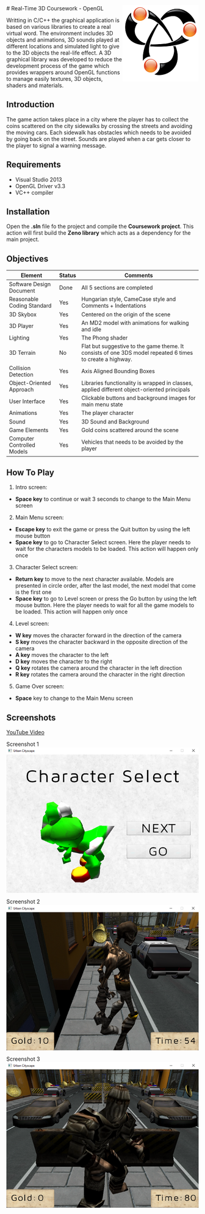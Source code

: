 <img src="project-logo.png" align="right" />
# Real-Time 3D Coursework - OpenGL

Writting in C/C++ the graphical application is based on various libraries to create a real virtual word. The environment includes 3D objects and animations, 3D sounds played at different locations and simulated light to give to the 3D objects the real-life effect. A 3D graphical library was developed to reduce the development process of the game which provides wrappers around OpenGL functions to manage easily textures, 3D objects, shaders and materials. 

## Introduction

The game action takes place in a city where the player has to collect the coins scattered on the city sidewalks by crossing the streets and avoiding the moving cars. Each sidewalk has obstacles which needs to be avoided by going back on the street. Sounds are played when a car gets closer to the player to signal a warning message.  

## Requirements

- Visual Studio 2013
- OpenGL Driver v3.3
- VC++ compiler

## Installation

Open the **.sln** file fo the project and compile the **Coursework project**. This action will first build the **Zeno library** which acts as a dependency for the main project.

## Objectives

Element | Status | Comments
--- | --- | ---
Software Design Document | Done | All 5 sections are completed
Reasonable Coding Standard | Yes | Hungarian style, CameCase style and Comments + Indentations
3D Skybox | Yes | Centered on the origin of the scene
3D Player | Yes	| An MD2 model with animations for walking and idle
Lighting | Yes | The Phong shader
3D Terrain | No	| Flat but suggestive to the game theme. It consists of one 3DS model repeated 6 times to create a highway.
Collision Detection | Yes | Axis Aligned Bounding Boxes
Object-Oriented Approach | Yes | Libraries functionality is wrapped in classes, applied different object-oriented principals
User Interface | Yes | Clickable buttons and background images for main menu state
Animations | Yes | The player character
Sound | Yes | 3D Sound and Background
Game Elements | Yes |Gold coins scattered around the scene
Computer Controlled Models | Yes | Vehicles that needs to be avoided by the player

## How To Play

1. Intro screen:
  - **Space key** to continue or wait 3 seconds to change to the Main Menu screen

2. Main Menu screen:
  -	**Escape key** to exit the game or press the Quit button by using the left mouse button
  -	**Space key** to go to Character Select screen. Here the player needs to wait for the characters models to be loaded. This action will happen only once

3. Character Select screen:
  -	**Return key** to move to the next character available. Models are presented in circle order, after the last model, the next model that come is the first one
  -	**Space key** to go to Level screen or press the Go button by using the left mouse button. Here the player needs to wait for all the game models to be loaded. This action will happen only once

4. Level screen:
  -	**W key** moves the character forward in the direction of the camera
  -	**S key** moves the character backward in the opposite direction of the camera
  -	**A key** moves the character to the left
  -	**D key** moves the character to the right
  -	**Q key** rotates the camera around the character in the left direction
  -	**R key** rotates the camera around the character in the right direction

5. Game Over screen:
  -	**Space** key to change to the Main Menu screen

## Screenshots

[YouTube Video](https://www.youtube.com/watch?v=_dTcpk8F0GU)

Screenshot 1
<img src="screenshot-1.png" align="center" />

Screenshot 2
<img src="screenshot-2.png" align="center" />

Screenshot 3
<img src="screenshot-3.png" align="center" />
